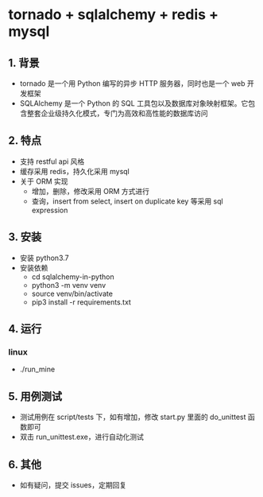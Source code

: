 # tornado + sqlalchemy + redis + mysql

## 1. 背景

- tornado 是一个用 Python 编写的异步 HTTP 服务器，同时也是一个 web 开发框架
- SQLAlchemy 是一个 Python 的 SQL 工具包以及数据库对象映射框架。它包含整套企业级持久化模式，专门为高效和高性能的数据库访问

## 2. 特点

- 支持 restful api 风格
- 缓存采用 redis，持久化采用 mysql
- 关于 ORM 实现
  - 增加，删除，修改采用 ORM 方式进行
  - 查询，insert from select, insert on duplicate key 等采用 sql expression

## 3. 安装

- 安装 python3.7
- 安装依赖
  - cd sqlalchemy-in-python
  - python3 -m venv venv
  - source venv/bin/activate
  - pip3 install -r requirements.txt

## 4. 运行

### linux

- ./run_mine

## 5. 用例测试

- 测试用例在 script/tests 下，如有增加，修改 start.py 里面的 do_unittest 函数即可
- 双击 run_unittest.exe，进行自动化测试

## 6. 其他

- 如有疑问，提交 issues，定期回复
